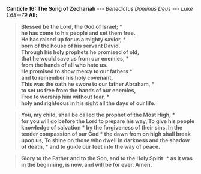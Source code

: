 **Canticle 16: The Song of Zechariah**	--- _Benedictus Dominus Deus_ --- _Luke 1:68--79_
**All:**
> **Blessed be the Lord, the God of Israel; \*  
he has come to his people and set them free.  
He has raised up for us a mighty savior, \*  
born of the house of his servant David.  
Through his holy prophets he promised of old,  
that he would save us from our enemies, \*  
from the hands of all who hate us.  
He promised to show mercy to our fathers \*  
and to remember his holy covenant.  
This was the oath he swore to our father Abraham, \*  
to set us free from the hands of our enemies,  
Free to worship him without fear, \*  
holy and righteous in his sight all the days of our life.**

> **You, my child, shall be called the prophet of the Most High, \*  
for you will go before the Lord to prepare his way,
To give his people knowledge of salvation *
by the forgiveness of their sins.
In the tender compassion of our God *
the dawn from on high shall break upon us,
To shine on those who dwell in darkness and the shadow of death, *
and to guide our feet into the way of peace.**

> **Glory to the Father and to the Son, and to the Holy Spirit: *
> as it was in the beginning, is now, and will be for ever. Amen.**
